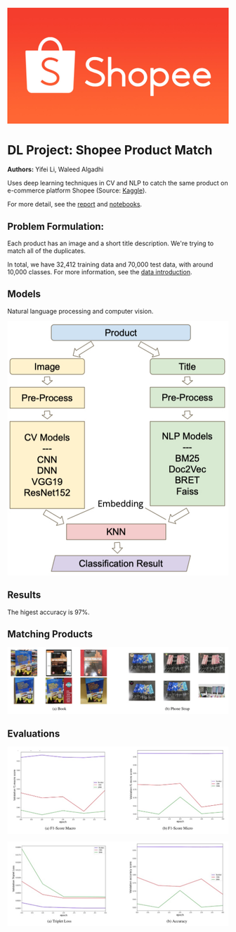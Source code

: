 ![](/Assets/shopee.jpg)

# DL Project: Shopee Product Match

**Authors:** Yifei Li, Waleed Algadhi

Uses deep learning techniques in CV and NLP to catch the same product on e-commerce platform Shopee (Source: [Kaggle](https://www.kaggle.com/c/shopee-product-matching/overview)).

For more detail, see the [report](./Shopee_Product_Match_Report.pdf) and [notebooks](/notebooks).

## Problem Formulation:

Each product has an image and a short title description. We're trying to match all of the duplicates.

In total, we have 32,412 training data and 70,000 test data, with around 10,000 classes. For more information, see the [data introduction](https://www.kaggle.com/c/shopee-product-matching/data).

## Models

Natural language processing and computer vision.

![](Assets/arch-overall.jpg)

## Results

The higest accuracy is 97%.

## Matching Products

![](Assets/match-products.jpg)

## Evaluations

![](Assets/f1-score.jpg)

![](Assets/triplet-and-acc.jpg)
